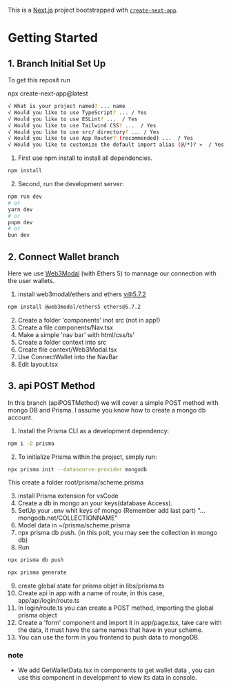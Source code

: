 This is a [Next.js](https://nextjs.org/) project bootstrapped with [`create-next-app`](https://github.com/vercel/next.js/tree/canary/packages/create-next-app).

# Getting Started

## 1. Branch Initial Set Up

To get this reposit run

npx create-next-app@latest

```bash
√ What is your project named? ... name
√ Would you like to use TypeScript? ... / Yes
√ Would you like to use ESLint? ...  / Yes
√ Would you like to use Tailwind CSS? ...  / Yes
√ Would you like to use src/ directory? ... / Yes
√ Would you like to use App Router? (recommended) ...  / Yes
√ Would you like to customize the default import alias (@/*)? »  / Yes
```

1. First use npm install to install all dependencies.

```bash
npm install
```

2. Second, run the development server:

```bash
npm run dev
# or
yarn dev
# or
pnpm dev
# or
bun dev
```

## 2. Connect Wallet branch

Here we use [Web3Modal](https://web3modal.com/) (with Ethers 5) to mannage our connection with the user wallets.

1. install web3modal/ethers and ethers v@5.7.2

```bash
npm install @web3modal/ethers5 ethers@5.7.2
```

2. Create a folder 'components' inot src (not in app!)
3. Create a file components/Nav.tsx
4. Make a simple 'nav bar' with html/css/ts'
5. Create a folder context into src
6. Create file context/Web3Modal.tsx
7. Use ConnectWallet into the NavBar
8. Edit layout.tsx

## 3. api POST Method

In this branch (apiPOSTMethod) we will cover a simple POST method with mongo DB and Prisma.
I assume you know how to create a mongo db account.

1. Install the Prisma CLI as a development dependency:

```bash
npm i -D prisma
```

2. To initialize Prisma within the project, simply run:

```bash
npx prisma init --datasource-provider mongodb
```

This create a folder root/prisma/scheme.prisma

3. install Prisma extension for vsCode
4. Create a db in mongo an your keys(database Access).
5. SetUp your .env whit keys of mongo (Remember add last part) "... mongodb.net/COLLECTIONNAME"
6. Model data in ~/prisma/scheme.prisma
7. npx prisma db push. (in this poit, you may see the collection in mongo db)
8. Run

```bash
npx prisma db push
```

```bash
npx prisma generate
```

9. create global state for prisma objet in libs/prisma.ts
10. Create api in app with a name of route, in this case, app/api/login/route.ts
11. In login/route.ts you can create a POST method, importing the global prisma object
12. Create a 'form' component and import it in app/page.tsx, take care with the data, it must have the same names that have in your scheme.
13. You can use the form in you frontend to push data to mongoDB.

### note

- We add GetWalletData.tsx in components to get wallet data , you can use this component in development to view its data in console.
